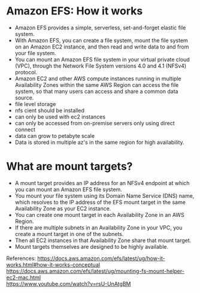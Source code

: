 # Amazon EFS: How it works

- Amazon EFS provides a simple, serverless, set-and-forget elastic file system.
- With Amazon EFS, you can create a file system, mount the file system on an Amazon EC2 instance, and then read and write data to and from your file system. 
- You can mount an Amazon EFS file system in your virtual private cloud (VPC), through the Network File System versions 4.0 and 4.1 (NFSv4) protocol.
- Amazon EC2 and other AWS compute instances running in multiple Availability Zones within the same AWS Region can access the file system, so that many users can access and share a common data source.
- file level storage
- nfs cient should be installed
- can only be used with ec2 instances
- can only be accessed from on-premise servers only using direct connect
- data can grow to petabyte scale
- Data is stored in multiple az's in the same region for high availability.

# What are mount targets?
- A mount target provides an IP address for an NFSv4 endpoint at which you can mount an Amazon EFS file system. 
- You mount your file system using its Domain Name Service (DNS) name, which resolves to the IP address of the EFS mount target in the same Availability Zone as your EC2 instance.
-  You can create one mount target in each Availability Zone in an AWS Region.
-  If there are multiple subnets in an Availability Zone in your VPC, you create a mount target in one of the subnets. 
-  Then all EC2 instances in that Availability Zone share that mount target.
-  Mount targets themselves are designed to be highly available.






References: https://docs.aws.amazon.com/efs/latest/ug/how-it-works.html#how-it-works-conceptual <br/>
https://docs.aws.amazon.com/efs/latest/ug/mounting-fs-mount-helper-ec2-mac.html <br/>
https://www.youtube.com/watch?v=rsU-UnAtgBM
 
